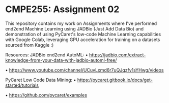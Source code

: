 # CMPE255: Assignment 02

This repository contains my work on Assignments where I've performed end2end Machine Learning using JADBio (Just Add Data Bio) and demonstration of using PyCaret's low-code Machine Learning capabilities with Google Colab, leveraging GPU acceleration for training on a datasets sourced from Kaggle :)



Resources:
JADBio end2end AutoML: 
•	https://jadbio.com/extract-knowledge-from-your-data-with-jadbio-automl-free/

•	https://www.youtube.com/channel/UCuvLxmd6r7uQJqzfv1sYHwg/videos

PyCaret Low Code Data Mining:
•	https://pycaret.gitbook.io/docs/get-started/tutorials

•	https://github.com/pycaret/examples

